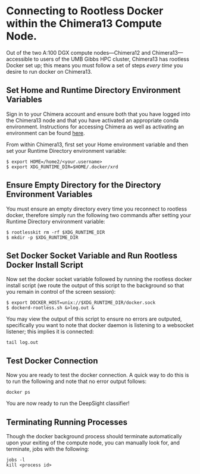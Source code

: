 # Connecting to Rootless Docker within the Chimera13 Compute Node.
Out of the two A:100 DGX compute nodes—Chimera12 and Chimera13—accessible to users of the UMB Gibbs HPC cluster, Chimera13 has rootless Docker set up; this means 
you must follow a set of steps *every time* you desire to run docker on Chimera13.

## Set Home and Runtime Directory Environment Variables
Sign in to your Chimera account and ensure both that you have logged into the Chimera13 node and that you have activated an appropriate conda environment. 
Instructions for accessing Chimera as well as activating an environment can be found [here](https://github.com/mpsych/omama/tree/main/tutorials/chimera%20access).

From within Chimera13, first set your Home environment variable and then set your Runtime Directory environment variable:
```
$ export HOME=/home2/<your.username>
$ export XDG_RUNTIME_DIR=$HOME/.docker/xrd
```

## Ensure Empty Directory for the Directory Environment Variables
You must ensure an empty directory every time you reconnect to rootless docker, therefore simply run the following two commands after setting your Runtime Directory environment variable:
```
$ rootlesskit rm -rf $XDG_RUNTIME_DIR
$ mkdir -p $XDG_RUNTIME_DIR
```

## Set Docker Socket Variable and Run Rootless Docker Install Script
Now set the docker socket variable followed by running the rootless docker install script (we route the output of this script to the background so that you remain in control of the screen session):
```
$ export DOCKER_HOST=unix://$XDG_RUNTIME_DIR/docker.sock
$ dockerd-rootless.sh &>log.out &
```

You may view the output of this script to ensure no errors are outputed, specifically you want to note that docker daemon is listening to a websocket listener; this implies it is connected:
```
tail log.out
```

## Test Docker Connection
Now you are ready to test the docker connection. A quick way to do this is to run the following and note that no error output follows:
```
docker ps
```

You are now ready to run the DeepSight classifier!

## Terminating Running Processes
Though the docker background process should terminate automatically upon your exiting of the compute node, you can manually look for, and terminate, jobs with the following:
```
jobs -l
kill <process id>
```




